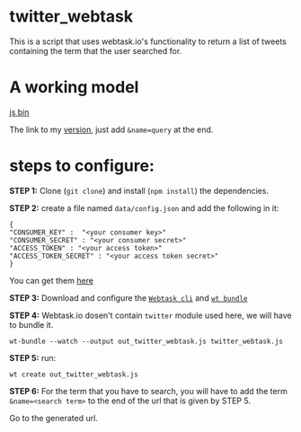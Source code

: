 # twitter_webtask

This is a script that uses webtask.io's functionality to return a list of tweets containing the term that the user searched for.

# A working model 
[js bin](http://jsbin.com/futiluq/1/edit?output)

The link to my [version](https://wt-aswani-pranjal-gmail-com-0.run.webtask.io/o_twitter_webtask?webtask_no_cache=1), just add `&name=query` at the end. 

# steps to configure:

**STEP 1:**
Clone (`git clone`) and install (`npm install`) the dependencies. 

**STEP 2:**
create a file named `data/config.json` and add the following in it:
```
{
"CONSUMER_KEY" :  "<your consumer key>"
"CONSUMER_SECRET" : "<your consumer secret>"
"ACCESS_TOKEN" : "<your access token>"
"ACCESS_TOKEN_SECRET" : "<your access token secret>"
}
```
You can get them [here](https://apps.twitter.com/)

**STEP 3:**
Download and configure the [``Webtask cli``](https://webtask.io/cli) and [``wt bundle``](https://github.com/auth0/webtask-bundle)

**STEP 4:**
Webtask.io dosen't contain `twitter` module used here, we will have to bundle it.
```
wt-bundle --watch --output out_twitter_webtask.js twitter_webtask.js
```

**STEP 5:**
run:
```
wt create out_twitter_webtask.js
```

**STEP 6:**
For the term that you have to search, you will have to add the term ```&name=<search term>``` to the end of the url that is given by STEP 5.

Go to the generated url.
